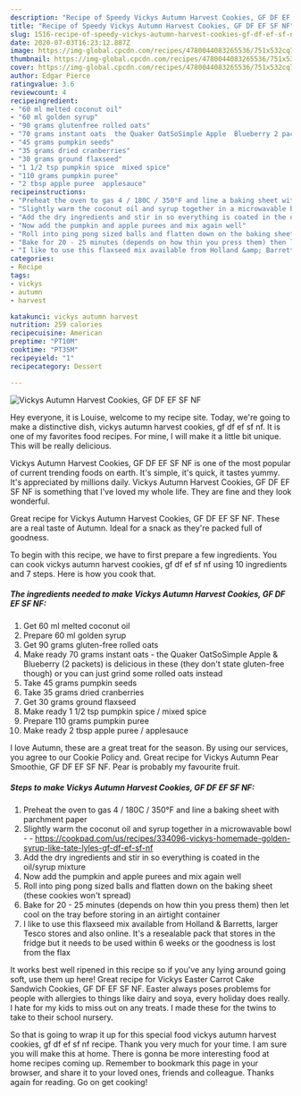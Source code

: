 ```yaml
---
description: "Recipe of Speedy Vickys Autumn Harvest Cookies, GF DF EF SF NF"
title: "Recipe of Speedy Vickys Autumn Harvest Cookies, GF DF EF SF NF"
slug: 1516-recipe-of-speedy-vickys-autumn-harvest-cookies-gf-df-ef-sf-nf
date: 2020-07-03T16:23:12.887Z
image: https://img-global.cpcdn.com/recipes/4780044083265536/751x532cq70/vickys-autumn-harvest-cookies-gf-df-ef-sf-nf-recipe-main-photo.jpg
thumbnail: https://img-global.cpcdn.com/recipes/4780044083265536/751x532cq70/vickys-autumn-harvest-cookies-gf-df-ef-sf-nf-recipe-main-photo.jpg
cover: https://img-global.cpcdn.com/recipes/4780044083265536/751x532cq70/vickys-autumn-harvest-cookies-gf-df-ef-sf-nf-recipe-main-photo.jpg
author: Edgar Pierce
ratingvalue: 3.6
reviewcount: 4
recipeingredient:
- "60 ml melted coconut oil"
- "60 ml golden syrup"
- "90 grams glutenfree rolled oats"
- "70 grams instant oats  the Quaker OatSoSimple Apple  Blueberry 2 packets is delicious in these they dont state glutenfree though or you can just grind some rolled oats instead"
- "45 grams pumpkin seeds"
- "35 grams dried cranberries"
- "30 grams ground flaxseed"
- "1 1/2 tsp pumpkin spice  mixed spice"
- "110 grams pumpkin puree"
- "2 tbsp apple puree  applesauce"
recipeinstructions:
- "Preheat the oven to gas 4 / 180C / 350°F and line a baking sheet with parchment paper"
- "Slightly warm the coconut oil and syrup together in a microwavable bowl  https://cookpad.com/us/recipes/334096-vickys-homemade-golden-syrup-like-tate-lyles-gf-df-ef-sf-nf"
- "Add the dry ingredients and stir in so everything is coated in the oil/syrup mixture"
- "Now add the pumpkin and apple purees and mix again well"
- "Roll into ping pong sized balls and flatten down on the baking sheet (these cookies won&#39;t spread)"
- "Bake for 20 - 25 minutes (depends on how thin you press them) then let cool on the tray before storing in an airtight container"
- "I like to use this flaxseed mix available from Holland &amp; Barretts, larger Tesco stores and also online. It&#39;s a resealable pack that stores in the fridge but it needs to be used within 6 weeks or the goodness is lost from the flax"
categories:
- Recipe
tags:
- vickys
- autumn
- harvest

katakunci: vickys autumn harvest 
nutrition: 259 calories
recipecuisine: American
preptime: "PT10M"
cooktime: "PT35M"
recipeyield: "1"
recipecategory: Dessert

---
```



![Vickys Autumn Harvest Cookies, GF DF EF SF NF](https://img-global.cpcdn.com/recipes/4780044083265536/751x532cq70/vickys-autumn-harvest-cookies-gf-df-ef-sf-nf-recipe-main-photo.jpg)

Hey everyone, it is Louise, welcome to my recipe site. Today, we're going to make a distinctive dish, vickys autumn harvest cookies, gf df ef sf nf. It is one of my favorites food recipes. For mine, I will make it a little bit unique. This will be really delicious.

Vickys Autumn Harvest Cookies, GF DF EF SF NF is one of the most popular of current trending foods on earth. It's simple, it's quick, it tastes yummy. It's appreciated by millions daily. Vickys Autumn Harvest Cookies, GF DF EF SF NF is something that I've loved my whole life. They are fine and they look wonderful.

Great recipe for Vickys Autumn Harvest Cookies, GF DF EF SF NF. These are a real taste of Autumn. Ideal for a snack as they&#39;re packed full of goodness.


To begin with this recipe, we have to first prepare a few ingredients. You can cook vickys autumn harvest cookies, gf df ef sf nf using 10 ingredients and 7 steps. Here is how you cook that.

<!--inarticleads1-->

##### The ingredients needed to make Vickys Autumn Harvest Cookies, GF DF EF SF NF:

1. Get 60 ml melted coconut oil
1. Prepare 60 ml golden syrup
1. Get 90 grams gluten-free rolled oats
1. Make ready 70 grams instant oats - the Quaker OatSoSimple Apple &amp; Blueberry (2 packets) is delicious in these (they don&#39;t state gluten-free though) or you can just grind some rolled oats instead
1. Take 45 grams pumpkin seeds
1. Take 35 grams dried cranberries
1. Get 30 grams ground flaxseed
1. Make ready 1 1/2 tsp pumpkin spice / mixed spice
1. Prepare 110 grams pumpkin puree
1. Make ready 2 tbsp apple puree / applesauce


I love Autumn, these are a great treat for the season. By using our services, you agree to our Cookie Policy and. Great recipe for Vickys Autumn Pear Smoothie, GF DF EF SF NF. Pear is probably my favourite fruit. 

<!--inarticleads2-->

##### Steps to make Vickys Autumn Harvest Cookies, GF DF EF SF NF:

1. Preheat the oven to gas 4 / 180C / 350°F and line a baking sheet with parchment paper
1. Slightly warm the coconut oil and syrup together in a microwavable bowl -  - https://cookpad.com/us/recipes/334096-vickys-homemade-golden-syrup-like-tate-lyles-gf-df-ef-sf-nf
1. Add the dry ingredients and stir in so everything is coated in the oil/syrup mixture
1. Now add the pumpkin and apple purees and mix again well
1. Roll into ping pong sized balls and flatten down on the baking sheet (these cookies won&#39;t spread)
1. Bake for 20 - 25 minutes (depends on how thin you press them) then let cool on the tray before storing in an airtight container
1. I like to use this flaxseed mix available from Holland &amp; Barretts, larger Tesco stores and also online. It&#39;s a resealable pack that stores in the fridge but it needs to be used within 6 weeks or the goodness is lost from the flax


It works best well ripened in this recipe so if you&#39;ve any lying around going soft, use them up here! Great recipe for Vickys Easter Carrot Cake Sandwich Cookies, GF DF EF SF NF. Easter always poses problems for people with allergies to things like dairy and soya, every holiday does really. I hate for my kids to miss out on any treats. I made these for the twins to take to their school nursery. 

So that is going to wrap it up for this special food vickys autumn harvest cookies, gf df ef sf nf recipe. Thank you very much for your time. I am sure you will make this at home. There is gonna be more interesting food at home recipes coming up. Remember to bookmark this page in your browser, and share it to your loved ones, friends and colleague. Thanks again for reading. Go on get cooking!
